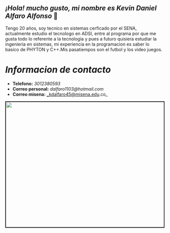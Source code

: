 ## _¡Hola! mucho gusto, mi nombre es Kevin Daniel Alfaro Alfonso_ :call_me_hand:

Tengo 20 años, soy tecnico en sistemas cerficado por el SENA, actualmente estudio el tecnologo en ADSI, entre al 
programa por que me gusta todo lo referente a la tecnologia y pues a futuro quisiera estudiar la ingenieria en sistemas, 
mi experiencia en la programacion es saber lo basico de PHYTON y C++.Mis pasatiempos son el futbol y los video juegos.

# _Informacion de contacto_
- **Telefono:** _3012380593_
- **Correo personal:** _dalfaro1103@hotmail.com_
- **Correo misena:** _kdalfaro45@misena.edu.co_

<p align="center">
<img border="2" src="https://github.com/senaceet/personal1-DanielAlfaro2222/blob/master/imagen.gif" width="800" height="400"></p>
